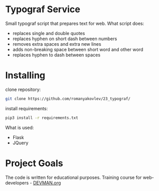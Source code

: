 # Typograf Service

Small typograf script that prepares text for web.
What script does:
- replaces single and double quotes
- replaces hyphen on short dash between numbers
- removes extra spaces and extra new lines
- adds non-breaking space between short word and other word
- replaces hyphen to dash between spaces

# Installing

clone repository:
```sh
git clone https://github.com/romanyakovlev/23_typograf/
```

install requirements:
```sh
pip3 install -r requirements.txt
```

What is used:
- Flask
- JQuery

# Project Goals

The code is written for educational purposes. Training course for web-developers - [DEVMAN.org](https://devman.org)
